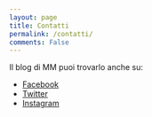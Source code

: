 ```yaml
---
layout: page
title: Contatti
permalink: /contatti/
comments: False
---
```


Il blog di MM puoi trovarlo anche su:

* [Facebook](https://www.facebook.com/IlblogdiMM)
* [Twitter](https://twitter.com/IlblogdiMM)
* [Instagram](http://instagram.com/ilblogdimm)
